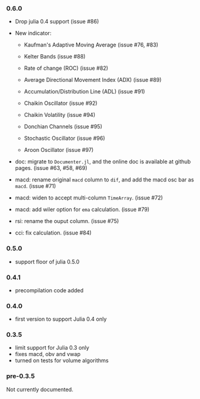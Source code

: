 ### 0.6.0

* Drop julia 0.4 support (issue #86)

* New indicator:
  * Kaufman's Adaptive Moving Average (issue #76, #83)

  * Kelter Bands (issue #88)

  * Rate of change (ROC) (issue #82)

  * Average Directional Movement Index (ADX) (issue #89)

  * Accumulation/Distribution Line (ADL) (issue #91)

  * Chaikin Oscillator (issue #92)

  * Chaikin Volatility (issue #94)

  * Donchian Channels (issue #95)

  * Stochastic Oscillator (issue #96)

  * Aroon Oscillator (issue #97)

* doc: migrate to `Documenter.jl`, and the online doc is available at github
  pages. (issue #63, #58, #69)

* macd: rename original `macd` column to `dif`,
  and add the macd osc bar as `macd`. (issue #71)

* macd: widen to accept multi-column `TimeArray`. (issue #72)

* macd: add wiler option for `ema` calculation. (issue #79)

* rsi: rename the ouput column. (issue #75)

* cci: fix calculation. (issue #84)

### 0.5.0

* support floor of julia 0.5.0

### 0.4.1

* precompilation code added

### 0.4.0

* first version to support Julia 0.4 only

### 0.3.5

* limit support for Julia 0.3 only
* fixes macd, obv and vwap
* turned on tests for volume algorithms

### pre-0.3.5

Not currently documented.
